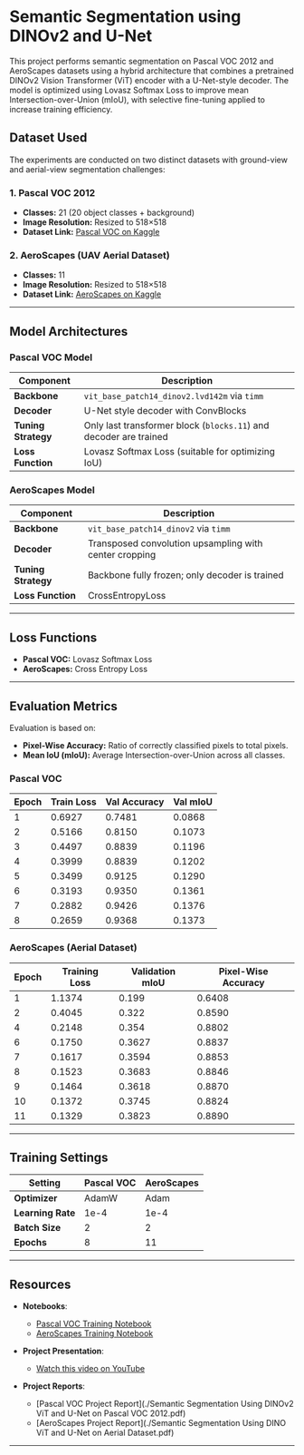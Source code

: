 # Semantic Segmentation using DINOv2 and U-Net

This project performs semantic segmentation on Pascal VOC 2012 and AeroScapes datasets using a hybrid architecture that combines a pretrained DINOv2 Vision Transformer (ViT) encoder with a U-Net-style decoder. The model is optimized using Lovasz Softmax Loss to improve mean Intersection-over-Union (mIoU), with selective fine-tuning applied to increase training efficiency.

## Dataset Used

The experiments are conducted on two distinct datasets with ground-view and aerial-view segmentation challenges:

### 1. Pascal VOC 2012
- **Classes:** 21 (20 object classes + background)
- **Image Resolution:** Resized to 518×518
- **Dataset Link:** [Pascal VOC on Kaggle](https://www.kaggle.com/datasets/huanghanchina/pascal-voc-2012)

### 2. AeroScapes (UAV Aerial Dataset)
- **Classes:** 11
- **Image Resolution:** Resized to 518×518
- **Dataset Link:** [AeroScapes on Kaggle](https://www.kaggle.com/datasets/kooaslansefat/uav-segmentation-aeroscapes/data)

---

## Model Architectures

### Pascal VOC Model

| Component | Description |
|-----------|-------------|
| **Backbone** | `vit_base_patch14_dinov2.lvd142m` via `timm` |
| **Decoder** | U-Net style decoder with ConvBlocks |
| **Tuning Strategy** | Only last transformer block (`blocks.11`) and decoder are trained |
| **Loss Function** | Lovasz Softmax Loss (suitable for optimizing IoU) |

### AeroScapes Model

| Component | Description |
|-----------|-------------|
| **Backbone** | `vit_base_patch14_dinov2` via `timm` |
| **Decoder** | Transposed convolution upsampling with center cropping |
| **Tuning Strategy** | Backbone fully frozen; only decoder is trained |
| **Loss Function** | CrossEntropyLoss |

---

## Loss Functions

- **Pascal VOC:** Lovasz Softmax Loss
- **AeroScapes:** Cross Entropy Loss

---

## Evaluation Metrics

Evaluation is based on:
- **Pixel-Wise Accuracy:** Ratio of correctly classified pixels to total pixels.
- **Mean IoU (mIoU):** Average Intersection-over-Union across all classes.

### Pascal VOC

| Epoch | Train Loss | Val Accuracy | Val mIoU |
|-------|------------|--------------|----------|
| 1     | 0.6927     | 0.7481       | 0.0868   |
| 2     | 0.5166     | 0.8150       | 0.1073   |
| 3     | 0.4497     | 0.8839       | 0.1196   |
| 4     | 0.3999     | 0.8839       | 0.1202   |
| 5     | 0.3499     | 0.9125       | 0.1290   |
| 6     | 0.3193     | 0.9350       | 0.1361   |
| 7     | 0.2882     | 0.9426       | 0.1376   |
| 8     | 0.2659     | 0.9368       | 0.1373   |

### AeroScapes (Aerial Dataset)

| Epoch | Training Loss | Validation mIoU | Pixel-Wise Accuracy |
|-------|----------------|------------------|----------------------|
| 1     | 1.1374         | 0.199            | 0.6408               |
| 2     | 0.4045         | 0.322            | 0.8590               |
| 4     | 0.2148         | 0.354            | 0.8802               |
| 6     | 0.1750         | 0.3627           | 0.8837               |
| 7     | 0.1617         | 0.3594           | 0.8853               |
| 8     | 0.1523         | 0.3683           | 0.8846               |
| 9     | 0.1464         | 0.3618           | 0.8870               |
| 10    | 0.1372         | 0.3745           | 0.8824               |
| 11    | 0.1329         | 0.3823           | 0.8890               |

---

## Training Settings

| Setting         | Pascal VOC         | AeroScapes      |
|-----------------|--------------------|------------------|
| **Optimizer**   | AdamW              | Adam             |
| **Learning Rate**| 1e-4              | 1e-4             |
| **Batch Size**  | 2                  | 2                |
| **Epochs**      | 8                  | 11               |

---

## Resources

- **Notebooks**:
  - [Pascal VOC Training Notebook](./Notebook_Pascal_VOC_2012.ipynb)
  - [AeroScapes Training Notebook](./Notebook_Arial_Dataset.ipynb)

- **Project Presentation**:
  - [Watch this video on YouTube](https://youtu.be/h-K6XyY-x-w?si=bvMmiE8Rc742R1_K)

- **Project Reports**:
  - [Pascal VOC Project Report](./Semantic Segmentation Using DINOv2 ViT and U-Net on Pascal VOC 2012.pdf)
  - [AeroScapes Project Report](./Semantic Segmentation Using DINO ViT and U-Net on Aerial Dataset.pdf)
---


